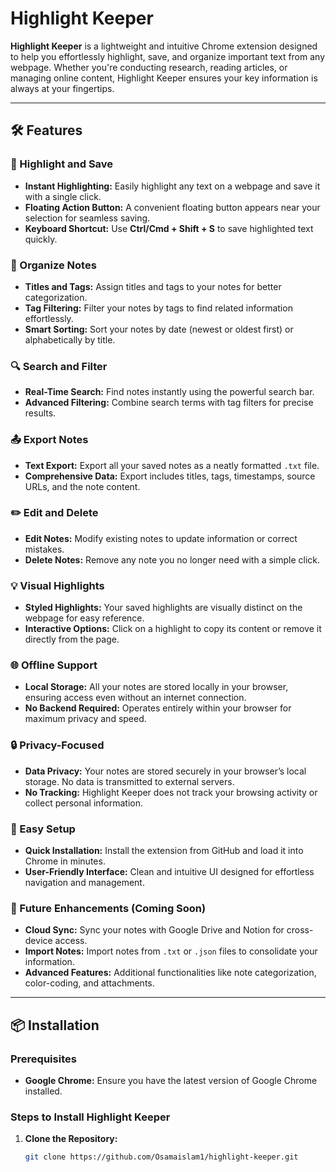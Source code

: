 # Highlight Keeper

**Highlight Keeper** is a lightweight and intuitive Chrome extension designed to help you effortlessly highlight, save, and organize important text from any webpage. Whether you're conducting research, reading articles, or managing online content, Highlight Keeper ensures your key information is always at your fingertips.

---

## 🛠️ Features

### 🎯 Highlight and Save
- **Instant Highlighting:** Easily highlight any text on a webpage and save it with a single click.
- **Floating Action Button:** A convenient floating button appears near your selection for seamless saving.
- **Keyboard Shortcut:** Use **Ctrl/Cmd + Shift + S** to save highlighted text quickly.

### 📂 Organize Notes
- **Titles and Tags:** Assign titles and tags to your notes for better categorization.
- **Tag Filtering:** Filter your notes by tags to find related information effortlessly.
- **Smart Sorting:** Sort your notes by date (newest or oldest first) or alphabetically by title.

### 🔍 Search and Filter
- **Real-Time Search:** Find notes instantly using the powerful search bar.
- **Advanced Filtering:** Combine search terms with tag filters for precise results.

### 📤 Export Notes
- **Text Export:** Export all your saved notes as a neatly formatted `.txt` file.
- **Comprehensive Data:** Export includes titles, tags, timestamps, source URLs, and the note content.

### ✏️ Edit and Delete
- **Edit Notes:** Modify existing notes to update information or correct mistakes.
- **Delete Notes:** Remove any note you no longer need with a simple click.

### 💡 Visual Highlights
- **Styled Highlights:** Your saved highlights are visually distinct on the webpage for easy reference.
- **Interactive Options:** Click on a highlight to copy its content or remove it directly from the page.

### 🌐 Offline Support
- **Local Storage:** All your notes are stored locally in your browser, ensuring access even without an internet connection.
- **No Backend Required:** Operates entirely within your browser for maximum privacy and speed.

### 🔒 Privacy-Focused
- **Data Privacy:** Your notes are stored securely in your browser’s local storage. No data is transmitted to external servers.
- **No Tracking:** Highlight Keeper does not track your browsing activity or collect personal information.

### 🚀 Easy Setup
- **Quick Installation:** Install the extension from GitHub and load it into Chrome in minutes.
- **User-Friendly Interface:** Clean and intuitive UI designed for effortless navigation and management.

### 🔄 Future Enhancements (Coming Soon)
- **Cloud Sync:** Sync your notes with Google Drive and Notion for cross-device access.
- **Import Notes:** Import notes from `.txt` or `.json` files to consolidate your information.
- **Advanced Features:** Additional functionalities like note categorization, color-coding, and attachments.

---

## 📦 Installation

### Prerequisites
- **Google Chrome:** Ensure you have the latest version of Google Chrome installed.

### Steps to Install Highlight Keeper

1. **Clone the Repository:**
   ```bash
   git clone https://github.com/Osamaislam1/highlight-keeper.git
